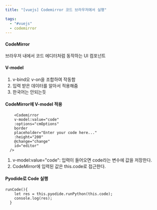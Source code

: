 ```yaml
---
title: "[vuejs] Codemirror 코드 브라우저에서 실행"

tags:
  - "#vuejs"
  - codemirror
---
```

#### CodeMirror
브라우저 내에서 코드 에디터처럼 동작하는 UI 컴포넌트

#### V-model
1. v-bind오 v-on을 조합하여 작동함
2. 입력 받은 데이터를 알아서 적용해줌
3. 한국어는 안되는듯

#### CodeMirror에 V-model 적용
```
    <Codemirror
    v-model:value="code"
    :options="cmOptions"
    border
    placeholder="Enter your code here..."
    :height="200"
    @change="change"
    id="editor"
  />
```

1. v-model:value="code": 입력이 들어오면 code라는 변수에 값을 저장한다.
2. CodeMirror에 입력된 값은 this.code로 접근한다.

#### Pyodide로 Code 실행

```
runCode(){
    let res = this.pyodide.runPython(this.code);
    console.log(res);
  }
```

